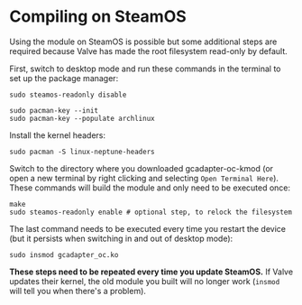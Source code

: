 # Compiling on SteamOS

Using the module on SteamOS is possible but some additional steps are required because Valve has made the root filesystem read-only by default.

First, switch to desktop mode and run these commands in the terminal to set up the package manager:
```
sudo steamos-readonly disable

sudo pacman-key --init
sudo pacman-key --populate archlinux
```

Install the kernel headers:
```
sudo pacman -S linux-neptune-headers
```

Switch to the directory where you downloaded gcadapter-oc-kmod (or open a new terminal by right clicking and selecting `Open Terminal Here`). These commands will build the module and only need to be executed once:
```
make
sudo steamos-readonly enable # optional step, to relock the filesystem 
```

The last command needs to be executed every time you restart the device (but it persists when switching in and out of desktop mode): 
```
sudo insmod gcadapter_oc.ko
```

**These steps need to be repeated every time you update SteamOS.** If Valve updates their kernel, the old module you built will no longer work (`insmod` will tell you when there's a problem).